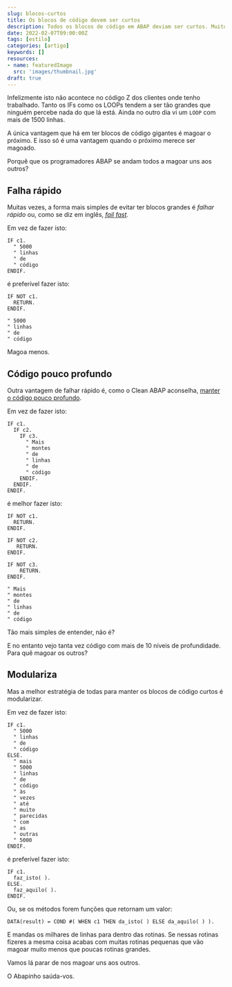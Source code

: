 ```yaml
---
slug: blocos-curtos
title: Os blocos de código devem ser curtos
description: Todos os blocos de código em ABAP deviam ser curtos. Muito muito curtos.
date: 2022-02-07T09:00:00Z
tags: [estilo]
categories: [artigo]
keywords: []
resources:
- name: featuredImage
  src: 'images/thumbnail.jpg'
draft: true
---
```

Infelizmente isto não acontece no código Z dos clientes onde tenho trabalhado. Tanto os IFs como os LOOPs tendem a ser tão grandes que ninguém percebe nada do que lá está. Ainda no outro dia vi um `LOOP` com mais de 1500 linhas.

<!--more-->

A única vantagem que há em ter blocos de código gigantes é magoar o próximo. E isso só é uma vantagem quando o próximo merece ser magoado.

Porquê que os programadores ABAP se andam todos a magoar uns aos outros?

## Falha rápido

Muitas vezes, a forma mais simples de evitar ter blocos grandes é _falhar rápido_ ou, como se diz em inglês, [_fail fast_](1).

Em vez de fazer isto:

```ABAP
IF c1.
  " 5000
  " linhas
  " de
  " código
ENDIF.
```

é preferível fazer isto:

```ABAP
IF NOT c1.
  RETURN.
ENDIF.

" 5000
" linhas
" de
" código
```

Magoa menos.

## Código pouco profundo

Outra vantagem de falhar rápido é, como o Clean ABAP aconselha, [manter o código pouco profundo](2).

Em vez de fazer isto:

```ABAP
IF c1.
  IF c2.
    IF c3.
      " Mais
      " montes
      " de
      " linhas
      " de
      " código
    ENDIF.
  ENDIF.
ENDIF.
```

é melhor fazer isto:

```ABAP
IF NOT c1.
  RETURN.
ENDIF.

IF NOT c2.
   RETURN.
ENDIF.

IF NOT c3.
    RETURN.
ENDIF.

" Mais
" montes
" de
" linhas
" de
" código
```

Tão mais simples de entender, não é?

E no entanto vejo tanta vez código com mais de 10 níveis de profundidade. Para quê magoar os outros?

## Modulariza

Mas a melhor estratégia de todas para manter os blocos de código curtos é modularizar.

Em vez de fazer isto:

```ABAP
IF c1.
  " 5000
  " linhas
  " de
  " código
ELSE.
  " mais
  " 5000
  " linhas
  " de
  " código
  " às
  " vezes
  " até
  " muito
  " parecidas
  " com
  " as
  " outras
  " 5000
ENDIF.
```

é preferível fazer isto:

```ABAP
IF c1.
  faz_isto( ).
ELSE.
  faz_aquilo( ).
ENDIF.
```

Ou, se os métodos forem funções que retornam um valor:

```ABAP
DATA(result) = COND #( WHEN c1 THEN da_isto( ) ELSE da_aquilo( ) ).
```

E mandas os milhares de linhas para dentro das rotinas. Se nessas rotinas fizeres a mesma coisa acabas com muitas rotinas pequenas que vão magoar muito menos que poucas rotinas grandes.

Vamos lá parar de nos magoar uns aos outros.

O Abapinho saúda-vos.

[1]: https://en.wikipedia.org/wiki/Fail-fast
[2]: https://github.com/SAP/styleguides/blob/main/clean-abap/CleanABAP.md#keep-the-nesting-depth-low
